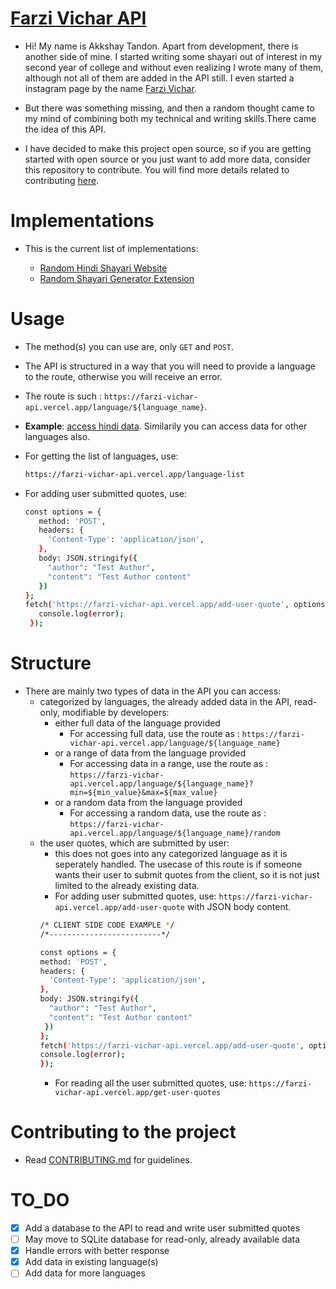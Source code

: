 # [Farzi Vichar API](https://github.com/akkshayTandon/farzi-vichar-api)
- Hi! My name is Akkshay Tandon. Apart from development, there is another side of mine.
I started writing some shayari out of interest in my second year of college and without even realizing I wrote many of them, although not all of them are added in the API still.
I even started a instagram page by the name [Farzi Vichar](https://www.instagram.com/farzivichar/).

- But there was something missing, and then a random thought came to my mind of combining both my technical and writing skills.There came the idea of this API. 

- I have decided to make this project open source, so if you are getting started with open source or you just want to add more data, consider this repository to contribute. You will find more details related to contributing [here](/docs/README.md).

# Implementations
 - This is the current list of implementations:

   - [Random Hindi Shayari Website](https://hindi-shayari.netlify.app/)
   - [Random Shayari Generator Extension](https://microsoftedge.microsoft.com/addons/detail/niaelonohcpmicnibpfegdkndgciphbe)

# Usage
 - The method(s) you can use are, only `GET` and `POST`.
 - The API is structured in a way that you will need to provide a language to the route, otherwise you will receive an error.
 - The route is such : `https://farzi-vichar-api.vercel.app/language/${language_name}`.
 - **Example**: [access hindi data](https://farzi-vichar-api.vercel.app/language/hindi). Similarily you can access data for other languages also.
 - For getting the list of languages, use:
 
   ```bash
   https://farzi-vichar-api.vercel.app/language-list
   ```
 - For adding user submitted quotes, use:

   ```bash
   const options = {
      method: 'POST',
      headers: {
        'Content-Type': 'application/json',
      },
      body: JSON.stringify({
        "author": "Test Author",
        "content": "Test Author content"
      })
   };
   fetch('https://farzi-vichar-api.vercel.app/add-user-quote', options).then(response => response.json()).then(data => console.log(data)).catch((error) => {
      console.log(error);
    });
   ```

# Structure
 - There are mainly two types of data in the API you can access:
    - categorized by languages, the already added data in the API, read-only, modifiable by developers:
      - either full data of the language provided
        - For accessing full data, use the route as : `https://farzi-vichar-api.vercel.app/language/${language_name}`
      - or a range of data from the language provided
        - For accessing data in a range, use the route as : `https://farzi-vichar-api.vercel.app/language/${language_name}?min=${min_value}&max=${max_value}`
      - or a random data from the language provided
        - For accessing a random data, use the route as : `https://farzi-vichar-api.vercel.app/language/${language_name}/random`
    - the user quotes, which are submitted by user:
      - this does not goes into any categorized language as it is seperately handled. The usecase of this route is if someone wants their user to submit quotes from the client, so it is not just limited to the already      existing data.
      - For adding user submitted quotes, use: `https://farzi-vichar-api.vercel.app/add-user-quote` with JSON body content.
      ```bash
      /* CLIENT SIDE CODE EXAMPLE */
      /*-------------------------*/

      const options = {
      method: 'POST',
      headers: {
        'Content-Type': 'application/json',
      },
      body: JSON.stringify({
        "author": "Test Author",
        "content": "Test Author content"
       })
      };
      fetch('https://farzi-vichar-api.vercel.app/add-user-quote', options).then(response => response.json()).then(data => console.log(data)).catch((error) => {
      console.log(error);
      });
      ```
      - For reading all the user submitted quotes, use: `https://farzi-vichar-api.vercel.app/get-user-quotes`
# Contributing to the project
 - Read [CONTRIBUTING.md](/docs/README.md) for guidelines.

# TO_DO 
 - [x] Add a database to the API to read and write user submitted quotes
 - [ ] May move to SQLite database for read-only, already available data
 - [x] Handle errors with better response
 - [x] Add data in existing language(s) 
 - [ ] Add data for more languages